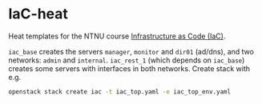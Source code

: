 # IaC-heat
Heat templates for the NTNU course [Infrastructure as Code (IaC)](https://www.ntnu.edu/studies/courses/IMT3005).

`iac_base` creates the servers `manager`, `monitor` and `dir01` (ad/dns), and two networks: `admin` and `internal`. 
`iac_rest_1` (which depends on `iac_base`) creates some servers with interfaces in both networks. Create stack with e.g.

```bash
openstack stack create iac -t iac_top.yaml -e iac_top_env.yaml
```
